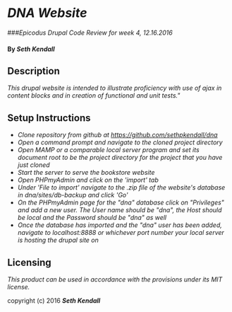 # _DNA Website_
###_Epicodus Drupal Code Review for week 4, 12.16.2016_

#### By _Seth Kendall_

## Description

_This drupal website is intended to illustrate proficiency with use of ajax in content blocks and in creation of functional and unit tests."_

## Setup Instructions

* _Clone repository from github at https://github.com/sethpkendall/dna_
* _Open a command prompt and navigate to the cloned project directory_
* _Open MAMP or a comparable local server program and set its document root to be the project directory for the project that you have just cloned_
* _Start the server to serve the bookstore website_
* _Open PHPmyAdmin and click on the 'import' tab_
* _Under 'File to import' navigate to the .zip file of the website's database in dna/sites/db-backup and click 'Go'_
* _On the PHPmyAdmin page for the "dna" database click on "Privileges" and add a new user. The User name should be "dna", the Host should be local and the Password should be "dna" as well_
* _Once the database has imported and the "dna" user has been added, navigate to localhost:8888 or whichever port number your local server is hosting the drupal site on_

## Licensing

*This product can be used in accordance with the provisions under its MIT license.*

copyright (c) 2016 **_Seth Kendall_**
